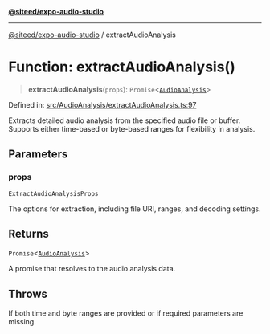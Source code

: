 [**@siteed/expo-audio-studio**](../README.md)

***

[@siteed/expo-audio-studio](../README.md) / extractAudioAnalysis

# Function: extractAudioAnalysis()

> **extractAudioAnalysis**(`props`): `Promise`\<[`AudioAnalysis`](../interfaces/AudioAnalysis.md)\>

Defined in: [src/AudioAnalysis/extractAudioAnalysis.ts:97](https://github.com/deeeed/expo-audio-stream/blob/34ea5104fe661743627b2234f95382ba6980a44c/packages/expo-audio-studio/src/AudioAnalysis/extractAudioAnalysis.ts#L97)

Extracts detailed audio analysis from the specified audio file or buffer.
Supports either time-based or byte-based ranges for flexibility in analysis.

## Parameters

### props

`ExtractAudioAnalysisProps`

The options for extraction, including file URI, ranges, and decoding settings.

## Returns

`Promise`\<[`AudioAnalysis`](../interfaces/AudioAnalysis.md)\>

A promise that resolves to the audio analysis data.

## Throws

If both time and byte ranges are provided or if required parameters are missing.

